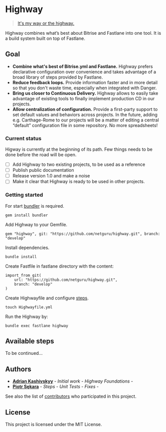 # Highway
> [It's my way or the highway.](https://en.wikipedia.org/wiki/My_way_or_the_highway)

Highway combines what’s best about Bitrise and Fastlane into one tool. It is a build system built on top of Fastlane.

## Goal

* **Combine what's best of Bitrise.yml and Fastlane.** Highway prefers declarative configuration over convenience and takes advantage of a broad library of steps provided by Fastlane.
* **Reduce feedback loops.** Provide information faster and in more detail so that you don't waste time, especially when integrated with Danger.
* **Bring us closer to Continuous Delivery.** Highway allows to easily take advantage of existing tools to finally implement production CD in our projects.
* **Allow centralization of configuration.** Provide a first-party support to set default values and behaviors across projects. In the future, adding e.g. Carthage-Rome to our projects will be a matter of editing a central “default” configuration file in some repository. No more spreadsheets!

### Current status

Higway is currently at the beginning of its path. Few things needs to be done before the road will be open.

- [ ] Add Highway to two existing projects, to be used as a reference
- [ ] Publish public documentation
- [ ] Release version 1.0 and make a noise
- [ ] Make it clear that Highway is ready to be used in other projects.

### Getting started

For start [bundler](https://github.com/bundler/bundler) is required.

```
gem install bundler
```

Add Highway to your Gemfile.

```
gem "highway", git: "https://github.com/netguru/highway.git", branch: "develop"
```

Install dependencies.

```
bundle install
```

Create Fastfile in fastlane directory with the content:

```
import_from_git(
	url: "https://github.com/netguru/highway.git",
	branch: "develop"
)
```
Create Highwayfile and configure [steps](#available-steps).

```
touch Highwayfile.yml
```

Run the Highway by:

```
bundle exec fastlane highway
```

## Available steps

To be continued...

## Authors

* **[Adrian Kashivskyy](https://github.com/akashivskyy)** - *Initial work* - *Highway Foundations* -
* **[Piotr Sękara](https://github.com/piotr-sekara)** - *Steps* - *Unit Tests* - *Fixes* -

See also the list of [contributors](https://github.com/netguru/highway/contributors) who participated in this project.

## License

This project is licensed under the MIT License.